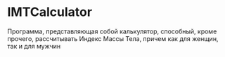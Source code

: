 # IMTCalculator
Программа, представляющая собой калькулятор, способный, кроме прочего, рассчитывать Индекс Массы Тела, причем как для женщин, так и для мужчин
